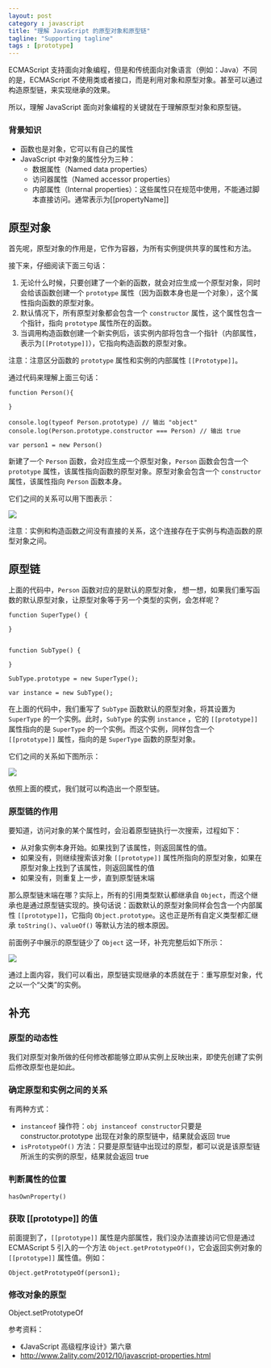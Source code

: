 ```yaml
---
layout: post
category : javascript
title: "理解 JavaScript 的原型对象和原型链"
tagline: "Supporting tagline"
tags : [prototype]
---
```


ECMAScript 支持面向对象编程，但是和传统面向对象语言（例如：Java）不同的是，ECMAScript 不使用类或者接口，而是利用对象和原型对象。甚至可以通过构造原型链，来实现继承的效果。

所以，理解 JavaScript 面向对象编程的关键就在于理解原型对象和原型链。

### 背景知识

- 函数也是对象，它可以有自己的属性
- JavaScript 中对象的属性分为三种：
	- 数据属性（Named data properties）
	- 访问器属性（Named accessor properties）
	- 内部属性（Internal properties）：这些属性只在规范中使用，不能通过脚本直接访问。通常表示为[[propertyName]]


## 原型对象

首先呢，原型对象的作用是，它作为容器，为所有实例提供共享的属性和方法。

接下来，仔细阅读下面三句话：

1. 无论什么时候，只要创建了一个新的函数，就会对应生成一个原型对象，同时会给该函数创建一个 `prototype` 属性（因为函数本身也是一个对象），这个属性指向函数的原型对象。
2. 默认情况下，所有原型对象都会包含一个 `constructor` 属性，这个属性包含一个指针，指向 `prototype` 属性所在的函数。
3. 当调用构造函数创建一个新实例后，该实例内部将包含一个指针（内部属性，表示为`[[Prototype]]`），它指向构造函数的原型对象。

注意：注意区分函数的 `prototype` 属性和实例的内部属性 `[[Prototype]]`。

通过代码来理解上面三句话：

```
function Person(){

}

console.log(typeof Person.prototype) // 输出 "object"
console.log(Person.prototype.constructor === Person) // 输出 true

var person1 = new Person()
```

新建了一个 `Person` 函数，会对应生成一个原型对象，`Person` 函数会包含一个 `prototype` 属性，该属性指向函数的原型对象。原型对象会包含一个 `constructor` 属性，该属性指向 `Person` 函数本身。

它们之间的关系可以用下图表示：

![](http://ofpfd31sq.bkt.clouddn.com/%E7%90%86%E8%A7%A3%20JavaScript%20%E7%9A%84%E5%8E%9F%E5%9E%8B%E5%AF%B9%E8%B1%A1%E5%92%8C%E5%8E%9F%E5%9E%8B%E9%93%BE-%E5%9B%BE1.svg)

注意：实例和构造函数之间没有直接的关系，这个连接存在于实例与构造函数的原型对象之间。

## 原型链

上面的代码中，`Person` 函数对应的是默认的原型对象，
想一想，如果我们重写函数的默认原型对象，让原型对象等于另一个类型的实例，会怎样呢？

```
function SuperType() {

}


function SubType() {

}

SubType.prototype = new SuperType();

var instance = new SubType();
```
在上面的代码中，我们重写了 `SubType` 函数默认的原型对象，将其设置为 `SuperType` 的一个实例。此时，`SubType` 的实例 `instance` ，它的 `[[prototype]]` 属性指向的是 `SuperType` 的一个实例。而这个实例，同样包含一个 `[[prototype]]` 属性，指向的是 `SuperType` 函数的原型对象。

它们之间的关系如下图所示：

![](http://ofpfd31sq.bkt.clouddn.com/%E7%90%86%E8%A7%A3%20JavaScript%20%E7%9A%84%E5%8E%9F%E5%9E%8B%E5%AF%B9%E8%B1%A1%E5%92%8C%E5%8E%9F%E5%9E%8B%E9%93%BE-%E5%9B%BE2.svg)

依照上面的模式，我们就可以构造出一个原型链。

### 原型链的作用

要知道，访问对象的某个属性时，会沿着原型链执行一次搜索，过程如下：

- 从对象实例本身开始。如果找到了该属性，则返回属性的值。
- 如果没有，则继续搜索该对象 `[[prototype]]` 属性所指向的原型对象，如果在原型对象上找到了该属性，则返回属性的值
- 如果没有，则重复上一步，直到原型链末端


那么原型链末端在哪？实际上，所有的引用类型默认都继承自 `Object`，而这个继承也是通过原型链实现的。换句话说：函数默认的原型对象同样会包含一个内部属性 `[[prototype]]`，它指向 `Object.prototype`。这也正是所有自定义类型都汇继承 `toString()`、`valueOf()` 等默认方法的根本原因。

前面例子中展示的原型链少了 `Object` 这一环，补充完整后如下所示：

![](http://ofpfd31sq.bkt.clouddn.com/%E7%90%86%E8%A7%A3%20JavaScript%20%E7%9A%84%E5%8E%9F%E5%9E%8B%E5%AF%B9%E8%B1%A1%E5%92%8C%E5%8E%9F%E5%9E%8B%E9%93%BE-%E5%9B%BE3.svg)



通过上面内容，我们可以看出，原型链实现继承的本质就在于：重写原型对象，代之以一个“父类”的实例。


## 补充

### 原型的动态性
我们对原型对象所做的任何修改都能够立即从实例上反映出来，即使先创建了实例后修改原型也是如此。

### 确定原型和实例之间的关系
有两种方式：

- `instanceof` 操作符：`obj instanceof constructor`只要是 constructor.prototype 出现在对象的原型链中，结果就会返回 true
- `isPrototypeOf()` 方法：只要是原型链中出现过的原型，都可以说是该原型链所派生的实例的原型，结果就会返回 true

### 判断属性的位置

`hasOwnProperty()`

### 获取 [[prototype]] 的值

前面提到了，`[[prototype]]` 属性是内部属性，我们没办法直接访问它但是通过 ECMAScript 5 引入的一个方法 `Object.getPrototypeOf()`，它会返回实例对象的 `[[prototype]]` 属性值。例如：

```
Object.getPrototypeOf(person1);
```

### 修改对象的原型

Object.setPrototypeOf

参考资料：

- 《JavaScript 高级程序设计》第六章
- http://www.2ality.com/2012/10/javascript-properties.html
